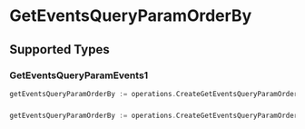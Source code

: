 # GetEventsQueryParamOrderBy


## Supported Types

### GetEventsQueryParamEvents1

```go
getEventsQueryParamOrderBy := operations.CreateGetEventsQueryParamOrderByGetEventsQueryParamEvents1(operations.GetEventsQueryParamEvents1{/* values here */})
```

### 

```go
getEventsQueryParamOrderBy := operations.CreateGetEventsQueryParamOrderByArrayOfgetEventsQueryParamEventsOrderBy2([]operations.GetEventsQueryParamEventsOrderBy2{/* values here */})
```

